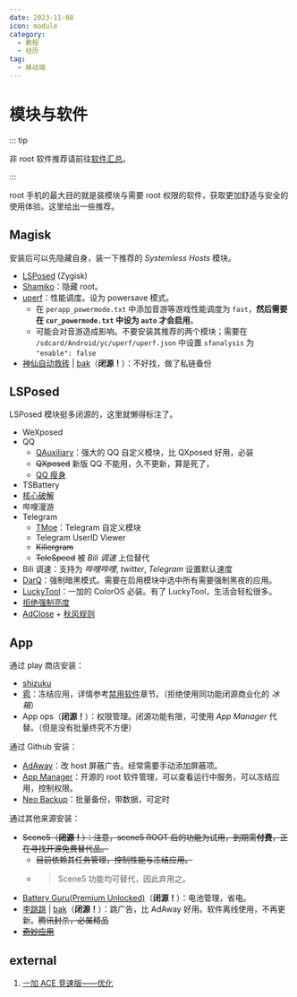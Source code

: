 ```yaml
---
date: 2023-11-08
icon: module
category:
  - 教程
  - 经历
tag:
  - 移动端
---
```


# 模块与软件

::: tip

非 root 软件推荐请前往[软件汇总](../../farraginous/recommend_packages.md#android)。

:::

root 手机的最大目的就是装模块与需要 root 权限的软件，获取更加舒适与安全的使用体验。这里给出一些推荐。

## Magisk

安装后可以先隐藏自身，装一下推荐的 _Systemless Hosts_ 模块。

- [LSPosed](https://github.com/LSPosed/LSPosed/releases/latest) (Zygisk)
- [Shamiko](https://github.com/LSPosed/LSPosed.github.io/releases)：隐藏 root。
- [uperf](https://github.com/yc9559/uperf)：性能调度。设为 powersave 模式。
  - 在 `perapp_powermode.txt` 中添加音游等游戏性能调度为 `fast`，**然后需要在 `cur_powermode.txt` 中设为 `auto` 才会启用**。
  - 可能会对音游造成影响。不要安装其推荐的两个模块；需要在 `/sdcard/Android/yc/uperf/uperf.json` 中设置 `sfanalysis` 为 `"enable": false`
- [神仙自动救砖](https://wwkh.lanzout.com/iWtRC1e7q9wf) | [bak](https://drive.google.com/file/d/14yctRZDZRrN-PaNsnnRn6d9uzbnMYglo/view?usp=sharing)（**闭源！**）：不好找，做了私链备份

## LSPosed

LSPosed 模块挺多闭源的，这里就懒得标注了。

- WeXposed
- QQ
  - [QAuxiliary](https://github.com/cinit/QAuxiliary)：强大的 QQ 自定义模块，比 QXposed 好用，必装
  - ~~QXposed~~ 新版 QQ 不能用，久不更新，算是死了，
  - [QQ 瘦身](https://github.com/KitsunePie/QQCleaner)
- TSBattery
- [核心破解](https://github.com/LSPosed/CorePatch/releases)
- 哔哩漫游
- Telegram
  - [TMoe](https://github.com/cinit/TMoe)：Telegram 自定义模块
  - Telegram UserID Viewer
  - ~~Killergram~~
  - ~~TeleSpeed~~ 被 _Bili 调速_ 上位替代
- Bili 调速：支持为 _哔哩哔哩_, _twitter_, _Telegram_ 设置默认速度
- [DarQ](https://github.com/KieronQuinn/DarQ)：强制暗黑模式。需要在启用模块中选中所有需要强制黑夜的应用。
- [LuckyTool](https://github.com/Xposed-Modules-Repo/com.luckyzyx.luckytool)：一加的 ColorOS 必装。有了 LuckyTool，生活会轻松很多。
- [拒绝强制亮度](https://github.com/Xposed-Modules-Repo/com.fankes.refusebrightness)
- [AdClose](https://github.com/zjyzip/AdClose) + [秋风规则](https://awavenue.top/Sub.html#更多格式的规则)

## App

通过 play 商店安装：

- [shizuku](https://github.com/RikkaApps/Shizuku)
- [雹](https://github.com/aistra0528/Hail)：冻结应用，详情参考[禁用软件](./settings.md#禁用软件)章节。（拒绝使用同功能闭源商业化的 _冰箱_）
- App ops（**闭源！**）：权限管理。闭源功能有限，可使用 _App Manager_ 代替。（但是没有批量终究不方便）

通过 Github 安装：

- [AdAway](https://github.com/AdAway/AdAway)：改 host 屏蔽广告。经常需要手动添加屏蔽项。
    <!-- * 可以在 *首选项 - 基于 root... - 安装自签名证书*，以避免 Android 系统的 WIFI 认证 -->
- [App Manager](https://github.com/MuntashirAkon/AppManager)：开源的 root 软件管理，可以查看运行中服务，可以冻结应用，控制权限。
- [Neo Backup](https://github.com/NeoApplications/Neo-Backup)：批量备份，带数据，可定时

通过其他来源安装：

- ~~Scene5（**闭源！**）：注意，scene5 ROOT 后的功能为试用，到期需**付费**，正在寻找开源免费替代品。~~
  - ~~目前依赖其任务管理，控制性能与冻结应用。~~
  - > Scene5 功能均可替代，因此弃用之。
- [Battery Guru(Premium Unlocked)](https://modyolo.com/battery-guru-battery-saver.html)（**闭源！**）：电池管理，省电。
- [李跳跳](https://t.me/apkrxwy/927) | [bak](https://wwkh.lanzout.com/iokl61e21oha)（**闭源！**）：跳广告，比 AdAway 好用。软件离线使用，不再更新。~~腾讯封杀，必属精品~~
- ~~[奇妙应用](​https://wwwh.lanzoul.co​m/s/MagicalApp)~~

## external

1. [一加 ACE 竞速版——优化](https://bananazone.cc/一加ace-竞速版-优化/)
